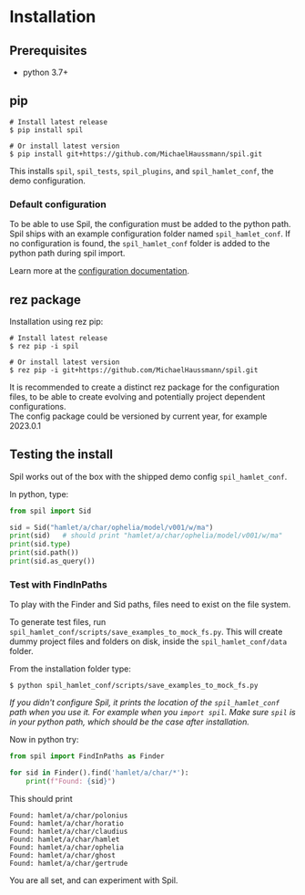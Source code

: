 # Installation

## Prerequisites
- python 3.7+

## pip

```shell
# Install latest release
$ pip install spil

# Or install latest version
$ pip install git+https://github.com/MichaelHaussmann/spil.git
```
This installs `spil`, `spil_tests`, `spil_plugins`, and `spil_hamlet_conf`, the demo configuration.

### Default configuration

To be able to use Spil, the configuration must be added to the python path.  
Spil ships with an example configuration folder named `spil_hamlet_conf`.
If no configuration is found, the `spil_hamlet_conf` folder is added to the python path during spil import.

Learn more at the [configuration documentation](configuration.md).

## rez package

Installation using rez pip: 
```shell
# Install latest release
$ rez pip -i spil

# Or install latest version
$ rez pip -i git+https://github.com/MichaelHaussmann/spil.git
```

It is recommended to create a distinct rez package for the configuration files, to be able to create evolving and potentially project dependent configurations.  
The config package could be versioned by current year, for example 2023.0.1

## Testing the install

Spil works out of the box with the shipped demo config `spil_hamlet_conf`.

In python, type:
```python
from spil import Sid

sid = Sid("hamlet/a/char/ophelia/model/v001/w/ma")
print(sid)   # should print "hamlet/a/char/ophelia/model/v001/w/ma"
print(sid.type)
print(sid.path())
print(sid.as_query())
```

### Test with FindInPaths

To play with the Finder and Sid paths, files need to exist on the file system.

To generate test files, run `spil_hamlet_conf/scripts/save_examples_to_mock_fs.py`.
This will create dummy project files and folders on disk, inside the `spil_hamlet_conf/data` folder.

From the installation folder type:
```shell
$ python spil_hamlet_conf/scripts/save_examples_to_mock_fs.py 
```
*If you didn't configure Spil, it prints the location of the `spil_hamlet_conf` path when you use it. For example when you `import spil`.*
*Make sure `spil` is in your python path, which should be the case after installation.*


Now in python try:
```python
from spil import FindInPaths as Finder

for sid in Finder().find('hamlet/a/char/*'):
    print(f"Found: {sid}")
```
This should print
```
Found: hamlet/a/char/polonius
Found: hamlet/a/char/horatio
Found: hamlet/a/char/claudius
Found: hamlet/a/char/hamlet
Found: hamlet/a/char/ophelia
Found: hamlet/a/char/ghost
Found: hamlet/a/char/gertrude
```

You are all set, and can experiment with Spil.


